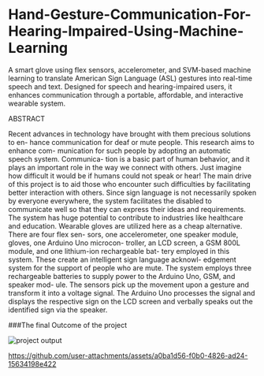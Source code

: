 # Hand-Gesture-Communication-For-Hearing-Impaired-Using-Machine-Learning
A smart glove using flex sensors, accelerometer, and SVM-based machine learning to translate American Sign Language (ASL) gestures into real-time speech and text. Designed for speech and hearing-impaired users, it enhances communication through a portable, affordable, and interactive wearable system.

ABSTRACT

Recent advances in technology have brought with them precious solutions to en- hance communication for deaf or mute people. This research aims to enhance com- munication for such people by adopting an automatic speech system. Communica- tion is a basic part of human behavior, and it plays an important role in the way we connect with others. Just imagine how difficult it would be if humans could not speak or hear! The main drive of this project is to aid those who encounter such difficulties by facilitating better interaction with others. Since sign language is not necessarily spoken by everyone everywhere, the system facilitates the disabled to communicate well so that they can express their ideas and requirements. The system has huge potential to contribute to industries like healthcare and education.
Wearable gloves are utilized here as a cheap alternative. There are four flex sen- sors, one accelerometer, one speaker module, gloves, one Arduino Uno microcon- troller, an LCD screen, a GSM 800L module, and one lithium-ion rechargeable bat- tery employed in this system. These create an intelligent sign language acknowl- edgement system for the support of people who are mute. The system employs three rechargeable batteries to supply power to the Arduino Uno, GSM, and speaker mod- ule. The sensors pick up the movement upon a gesture and transform it into a voltage signal. The Arduino Uno processes the signal and displays the respective sign on the LCD screen and verbally speaks out the identified sign via the speaker.

###The final Outcome of the project







![project output](https://github.com/user-attachments/assets/f790a122-e234-4fb7-92c0-d0a39eea834b)


https://github.com/user-attachments/assets/a0ba1d56-f0b0-4826-ad24-15634198e422





